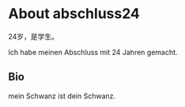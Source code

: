 # About abschluss24

24岁，是学生。

Ich habe meinen Abschluss mit 24 Jahren gemacht. 

## Bio

mein Schwanz ist dein Schwanz.
